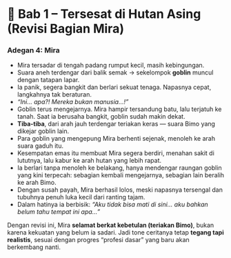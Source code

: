 
# 📖 Bab 1 – Tersesat di Hutan Asing (Revisi Bagian Mira)

### Adegan 4: Mira

* Mira tersadar di tengah padang rumput kecil, masih kebingungan.
* Suara aneh terdengar dari balik semak → sekelompok **goblin** muncul dengan tatapan lapar.
* Ia panik, segera bangkit dan berlari sekuat tenaga. Napasnya cepat, langkahnya tak beraturan.
* *“Ini… apa?! Mereka bukan manusia…!”*
* Goblin terus mengejarnya. Mira hampir tersandung batu, lalu terjatuh ke tanah. Saat ia berusaha bangkit, goblin sudah makin dekat.
* **Tiba-tiba**, dari arah jauh terdengar teriakan keras — suara Bimo yang dikejar goblin lain.
* Para goblin yang mengepung Mira berhenti sejenak, menoleh ke arah suara gaduh itu.
* Kesempatan emas itu membuat Mira segera berdiri, menahan sakit di lututnya, lalu kabur ke arah hutan yang lebih rapat.
* Ia berlari tanpa menoleh ke belakang, hanya mendengar raungan goblin yang kini terpecah: sebagian kembali mengejarnya, sebagian lain beralih ke arah Bimo.
* Dengan susah payah, Mira berhasil lolos, meski napasnya tersengal dan tubuhnya penuh luka kecil dari ranting tajam.
* Dalam hatinya ia berbisik: *“Aku tidak bisa mati di sini… aku bahkan belum tahu tempat ini apa…”*


Dengan revisi ini, Mira **selamat berkat kebetulan (teriakan Bimo)**, bukan karena kekuatan yang belum ia sadari. Jadi tone ceritanya tetap **tegang tapi realistis**, sesuai dengan progres “profesi dasar” yang baru akan berkembang nanti.
